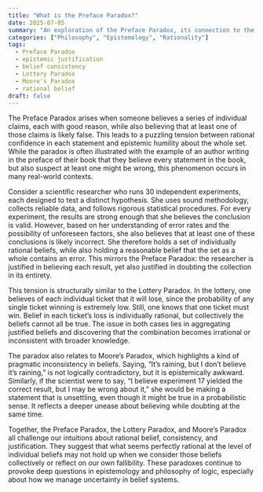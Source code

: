 ```yaml
---
title: "What is the Preface Paradox?"
date: 2025-07-05
summary: "An exploration of the Preface Paradox, its connection to the Lottery and Moore’s Paradoxes, and a real-world example involving scientific research and belief consistency."
categories: ["Philosophy", "Epistemology", "Rationality"]
tags:
  - Preface Paradox
  - epistemic justification
  - belief consistency
  - Lottery Paradox
  - Moore's Paradox
  - rational belief
draft: false
---
```


The Preface Paradox arises when someone believes a series of individual claims, each with good reason, while also believing that at least one of those claims is likely false. This leads to a puzzling tension between rational confidence in each statement and epistemic humility about the whole set. While the paradox is often illustrated with the example of an author writing in the preface of their book that they believe every statement in the book, but also suspect at least one might be wrong, this phenomenon occurs in many real-world contexts.

Consider a scientific researcher who runs 30 independent experiments, each designed to test a distinct hypothesis. She uses sound methodology, collects reliable data, and follows rigorous statistical procedures. For every experiment, the results are strong enough that she believes the conclusion is valid. However, based on her understanding of error rates and the possibility of unforeseen factors, she also believes that at least one of these conclusions is likely incorrect. She therefore holds a set of individually rational beliefs, while also holding a reasonable belief that the set as a whole contains an error. This mirrors the Preface Paradox: the researcher is justified in believing each result, yet also justified in doubting the collection in its entirety.

This tension is structurally similar to the Lottery Paradox. In the lottery, one believes of each individual ticket that it will lose, since the probability of any single ticket winning is extremely low. Still, one knows that one ticket must win. Belief in each ticket’s loss is individually rational, but collectively the beliefs cannot all be true. The issue in both cases lies in aggregating justified beliefs and discovering that the combination becomes irrational or inconsistent with broader knowledge.

The paradox also relates to Moore’s Paradox, which highlights a kind of pragmatic inconsistency in beliefs. Saying, “It’s raining, but I don’t believe it’s raining,” is not logically contradictory, but it is epistemically awkward. Similarly, if the scientist were to say, “I believe experiment 17 yielded the correct result, but I may be wrong about it,” she would be making a statement that is unsettling, even though it might be true in a probabilistic sense. It reflects a deeper unease about believing while doubting at the same time.

Together, the Preface Paradox, the Lottery Paradox, and Moore’s Paradox all challenge our intuitions about rational belief, consistency, and justification. They suggest that what seems perfectly rational at the level of individual beliefs may not hold up when we consider those beliefs collectively or reflect on our own fallibility. These paradoxes continue to provoke deep questions in epistemology and philosophy of logic, especially about how we manage uncertainty in belief systems.
